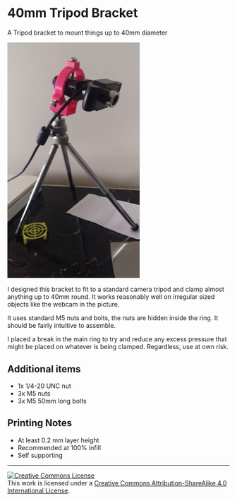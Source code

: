 # 40mm Tripod Bracket
A Tripod bracket to mount things up to 40mm diameter

<img src="https://raw.githubusercontent.com/Nimalan-Nandapalan/40mm-Tripod-Bracket/master/IMAG0109.jpg" style="width: 300px;" />

I designed this bracket to fit to a standard camera tripod and clamp almost anything up to 40mm round. It works reasonably well on irregular sized objects like the webcam in the picture. 

It uses standard M5 nuts and bolts, the nuts are hidden inside the ring. It should be fairly intuitive to assemble.

I placed a break in the main ring to try and reduce any excess pressure that might be placed on whatever is being clamped. Regardless, use at own risk.

## Additional items
* 1x 1/4-20 UNC nut
* 3x M5 nuts
* 3x M5 50mm long bolts 

## Printing Notes
* At least 0.2 mm layer height
* Recommended at 100% infill
* Self supporting

---

<a rel="license" href="http://creativecommons.org/licenses/by-sa/4.0/">
	<img alt="Creative Commons License" style="border-width:0" src="https://i.creativecommons.org/l/by-sa/4.0/88x31.png" />
</a>
<br />
This work is licensed under a <a rel="license" href="http://creativecommons.org/licenses/by-sa/4.0/">Creative Commons Attribution-ShareAlike 4.0 International License</a>.